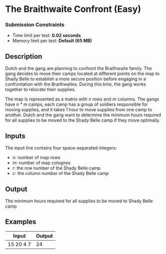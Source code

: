 
# The Braithwaite Confront (Easy)

### Submission Constraints
- Time limit per test: **0.02 seconds**
- Memory limit per test: **Default (65 MB)**

## Description
Dutch and the gang are planning to confront the Braithwaite family. The gang decides to move their camps located at different points on the map to Shady Belle to establish a more secure position before engaging in a confrontation with the Braithwaites. During this time, the gang works together to relocate their supplies.

The map is represented as a matrix with *n* rows and *m* columns. The gangs have *n * m* camps, each camp has a group of soldiers responsible for moving supplies, and it takes 1 hour to move supplies from one camp to another. Dutch and the gang want to determine the minimum hours required for all supplies to be moved to the Shady Belle camp if they move optimally.


## Inputs
The input line contains four space-separated integers:
- *n*: number of map rows
- *m*: number of map colognes
- *r*: the row number of the Shady Belle camp
- *c*: the column number of the Shady Belle camp

## Output
The minimum hours required for all supplies to be moved to Shady Belle camp

## Examples
| Input     | Output |
|-----------|--------|
| 15 20 4 7 | 24     |




